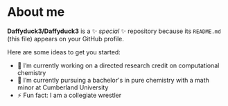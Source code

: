 # About me


**Daffyduck3/Daffyduck3** is a ✨ _special_ ✨ repository because its `README.md` (this file) appears on your GitHub profile.

Here are some ideas to get you started:

- 🔭 I’m currently working on a directed research credit on computational chemistry
- 🌱 I’m currently pursuing a bachelor's in pure chemistry with a math minor at Cumberland University
- ⚡ Fun fact: I am a collegiate wrestler

